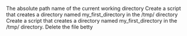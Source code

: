 The absolute path name of the current working directory
Create a script that creates a directory named my_first_directory in the /tmp/ directory
Create a script that creates a directory named my_first_directory in the /tmp/ directory.
Delete the file betty
